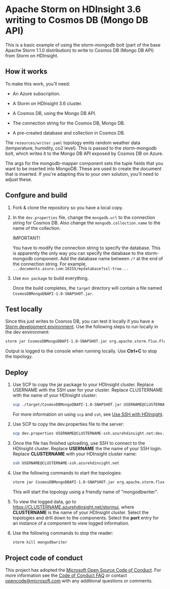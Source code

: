 # Apache Storm on HDInsight 3.6 writing to Cosmos DB (Mongo DB API)

This is a basic example of using the storm-mongodb bolt (part of the base Apache Storm 1.1.0 distribution) to write to Cosmos DB (Mongo DB API) from Storm on HDInsight.

## How it works

To make this work, you'll need:

* An Azure subscription.

* A Storm on HDInsight 3.6 cluster.

* A Cosmos DB, using the Mongo DB API.

* The connection string for the Cosmos DB, Mongo DB.

* A pre-created database and collection in Cosmos DB.

The `resources/writer.yaml` topology emits random weather data (temperature, humidity, co2 level). This is passed to the storm-mongodb bolt, which writes it to the Mongo DB API exposed by Cosmos DB on Azure.

The args for the mongodb-mapper component sets the tuple fields that you want to be inserted into MongoDB. These are used to create the document that is inserted. If you're adapting this to your own solution, you'll need to adjust these.

## Confgure and build

1. Fork & clone the repository so you have a local copy.

2. In the `dev.properties` file, change the `mongodb.url` to the connection string for Cosmos DB. Also change the `mongodb.collection.name` to the name of the collection.

    IMPORTANT!

    You have to modify the connection string to specify the database. This is apparently the only way you can specify the database to the storm-mongodb component. Add the database name between `/?` at the end of the connection string. For example, `...documents.azure.com:10255/mydatabase?ssl-true...`


3. Use `mvn package` to build everything.

    Once the build completes, the `target` directory will contain a file named `CosmosDBMongoDBAPI-1.0-SNAPSHOT.jar`.

## Test locally

Since this just writes to Cosmos DB, you can test it locally if you have a [Storm development environment](http://storm.apache.org/releases/current/Setting-up-development-environment.html). Use the following steps to run locally in the dev environment:

```bash
storm jar CosmosDBMongoDBAPI-1.0-SNAPSHOT.jar org.apache.storm.flux.Flux --local -R /writer.yaml --filter dev.properties
```

Output is logged to the console when running locally. Use __Ctrl+C__ to stop the topology.

## Deploy

1. Use SCP to copy the jar package to your HDInsight cluster. Replace USERNAME with the SSH user for your cluster. Replace CLUSTERNAME with the name of your HDInsight cluster:

    ```bash
    scp ./target/CosmosDBMongoDBAPI-1.0-SNAPSHOT.jar USERNAME@CLUSTERNAME-ssh.azurehdinsight.net:EventHubExample-1.0-SNAPSHOT.jar
    ```

    For more information on using `scp` and `ssh`, see [Use SSH with HDInsight](https://docs.microsoft.com/azure/hdinsight/hdinsight-hadoop-linux-use-ssh-unix).

2. Use SCP to copy the dev.properties file to the server:

    ```bash
    scp dev.properties USERNAME@CLUSTERNAME-ssh.azurehdinsight.net:dev.properties
    ```

2. Once the file has finished uploading, use SSH to connect to the HDInsight cluster. Replace **USERNAME** the the name of your SSH login. Replace **CLUSTERNAME** with your HDInsight cluster name:

    ```bash
    ssh USERNAME@CLUSTERNAME-ssh.azurehdinsight.net
    ```

3. Use the following commands to start the topologies:

    ```bash
    storm jar CosmosDBMongoDBAPI-1.0-SNAPSHOT.jar org.apache.storm.flux.Flux --remote -R /writer.yaml --filter dev.properties
    ```

    This will start the topology using a friendly name of "mongodbwriter".

4. To view the logged data, go to https://CLUSTERNAME.azurehdinsight.net/stormui, where __CLUSTERNAME__ is the name of your HDInsight cluster. Select the topologies and drill down to the components. Select the __port__ entry for an instance of a component to view logged information.

5. Use the following commands to stop the reader:

    ```bash
    storm kill mongodbwriter
    ```

## Project code of conduct

This project has adopted the [Microsoft Open Source Code of Conduct](https://opensource.microsoft.com/codeofconduct/). For more information see the [Code of Conduct FAQ](https://opensource.microsoft.com/codeofconduct/faq/) or contact [opencode@microsoft.com](mailto:opencode@microsoft.com) with any additional questions or comments.